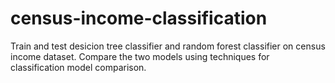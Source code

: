 # census-income-classification
Train and test desicion tree classifier and random forest classifier on census income dataset. Compare the two models using techniques for classification model comparison.
